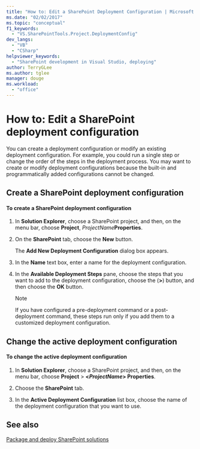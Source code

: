 ```yaml
---
title: "How to: Edit a SharePoint Deployment Configuration | Microsoft Docs"
ms.date: "02/02/2017"
ms.topic: "conceptual"
f1_keywords: 
  - "VS.SharePointTools.Project.DeploymentConfig"
dev_langs: 
  - "VB"
  - "CSharp"
helpviewer_keywords: 
  - "SharePoint development in Visual Studio, deploying"
author: TerryGLee
ms.author: tglee
manager: douge
ms.workload: 
  - "office"
---
```

# How to: Edit a SharePoint deployment configuration
  You can create a deployment configuration or modify an existing deployment configuration. For example, you could run a single step or change the order of the steps in the deployment process. You may want to create or modify deployment configurations because the built-in and programmatically added configurations cannot be changed.  
  
## Create a SharePoint deployment configuration  
  
#### To create a SharePoint deployment configuration  
  
1.  In **Solution Explorer**, choose a SharePoint project, and then, on the menu bar, choose **Project**, _ProjectName_**Properties**.  
  
2.  On the **SharePoint** tab, choose the **New** button.  
  
     The **Add New Deployment Configuration** dialog box appears.  
  
3.  In the **Name** text box, enter a name for the deployment configuration.  
  
4.  In the **Available Deployment Steps** pane, choose the steps that you want to add to the deployment configuration, choose the (**>**) button, and then choose the **OK** button.  
  
    > [!NOTE]  
    >  If you have configured a pre-deployment command or a post-deployment command, these steps run only if you add them to a customized deployment configuration.  
  
## Change the active deployment configuration  
  
#### To change the active deployment configuration  
  
1.  In **Solution Explorer**, choose a SharePoint project, and then, on the menu bar, choose **Project** > **\<*ProjectName*> Properties**.  
  
2.  Choose the **SharePoint** tab.  
  
3.  In the **Active Deployment Configuration** list box, choose the name of the deployment configuration that you want to use.  
  
## See also
 [Package and deploy SharePoint solutions](../sharepoint/packaging-and-deploying-sharepoint-solutions.md)  
